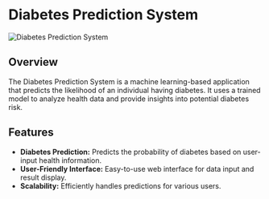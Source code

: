 # Diabetes Prediction System

![Diabetes Prediction System](link_to_image_or_logo.png)

## Overview

The Diabetes Prediction System is a machine learning-based application that predicts the likelihood of an individual having diabetes. It uses a trained model to analyze health data and provide insights into potential diabetes risk.

## Features

- **Diabetes Prediction:** Predicts the probability of diabetes based on user-input health information.
- **User-Friendly Interface:** Easy-to-use web interface for data input and result display.
- **Scalability:** Efficiently handles predictions for various users.


